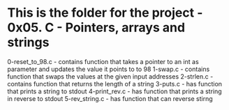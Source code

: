 # This is the folder for the project - 0x05. C - Pointers, arrays and strings
0-reset_to_98.c - contains function that takes a pointer to an int as parameter and updates the value it points to to 98
1-swap.c - contains function that swaps the values at the given input addresses
2-strlen.c - contains function that returns the length of a string
3-puts.c - has function that prints a string to stdout
4-print_rev.c - has function that prints a string in reverse to stdout
5-rev_string.c - has function that can reverse stirng
